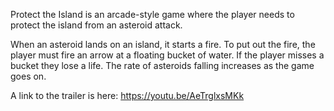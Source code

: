 Protect the Island is an arcade-style game where the player needs to protect the island from an asteroid attack.

When an asteroid lands on an island, it starts a fire. To put out the fire, the player must fire an arrow at a floating bucket of water. If the player misses a bucket they lose a life. The rate of asteroids falling increases as the game goes on. 

A link to the trailer is here: https://youtu.be/AeTrglxsMKk 
